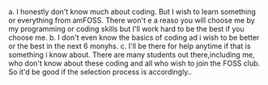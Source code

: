 a. I honestly don't know much about coding. But I wish to learn something or everything from amFOSS. There won't e a reaso you will choose me by my programming or coding skills but I'll work hard to be the best if you choose me.
b. I don't even know the basics of coding ad i wish to be better or the best in the next 6 monyhs.
c. I'll be there for help anytime if that is something i know about.
There are many students out there,including me, who don't know about these coding and all who wish to join the FOSS club. So it'd be good if the selection process is accordingly..
 
